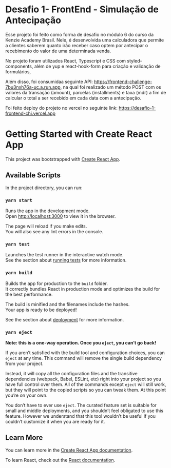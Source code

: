 # Desafio 1- FrontEnd - Simulação de Antecipação

Esse projeto foi feito como forma de desafio no módulo 6 do curso da Kenzie Academy Brasil.
Nele, é desenvolvida uma calculadora que permite a clientes saberem quanto irão receber caso optem por antecipar o recebimento do valor
de uma determinada venda.

No projeto foram utilizados React, Typescript e CSS com styled-components, além de yup e react-hook-form para criação 
e validação de formulários, 

Além disso, foi consumidaa seguinte API: https://frontend-challenge-7bu3nxh76a-uc.a.run.app, na qual foi realizado um
método POST com os valores da transação (amount), parcelas (installments) e taxa (mdr) a fim de calcular o total a ser
recebido em cada data com a antecipação.

Foi feito deploy do projeto no vercel no seguinte link: https://desafio-1-frontend-chi.vercel.app





# Getting Started with Create React App

This project was bootstrapped with [Create React App](https://github.com/facebook/create-react-app).

## Available Scripts

In the project directory, you can run:

### `yarn start`

Runs the app in the development mode.\
Open [http://localhost:3000](http://localhost:3000) to view it in the browser.

The page will reload if you make edits.\
You will also see any lint errors in the console.

### `yarn test`

Launches the test runner in the interactive watch mode.\
See the section about [running tests](https://facebook.github.io/create-react-app/docs/running-tests) for more information.

### `yarn build`

Builds the app for production to the `build` folder.\
It correctly bundles React in production mode and optimizes the build for the best performance.

The build is minified and the filenames include the hashes.\
Your app is ready to be deployed!

See the section about [deployment](https://facebook.github.io/create-react-app/docs/deployment) for more information.

### `yarn eject`

**Note: this is a one-way operation. Once you `eject`, you can’t go back!**

If you aren’t satisfied with the build tool and configuration choices, you can `eject` at any time. This command will remove the single build dependency from your project.

Instead, it will copy all the configuration files and the transitive dependencies (webpack, Babel, ESLint, etc) right into your project so you have full control over them. All of the commands except `eject` will still work, but they will point to the copied scripts so you can tweak them. At this point you’re on your own.

You don’t have to ever use `eject`. The curated feature set is suitable for small and middle deployments, and you shouldn’t feel obligated to use this feature. However we understand that this tool wouldn’t be useful if you couldn’t customize it when you are ready for it.

## Learn More

You can learn more in the [Create React App documentation](https://facebook.github.io/create-react-app/docs/getting-started).

To learn React, check out the [React documentation](https://reactjs.org/).

